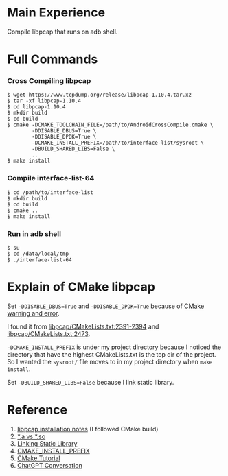# Main Experience

Compile libpcap that runs on adb shell.

# Full Commands

### Cross Compiling libpcap

```shell
$ wget https://www.tcpdump.org/release/libpcap-1.10.4.tar.xz
$ tar -xf libpcap-1.10.4
$ cd libpcap-1.10.4
$ mkdir build
$ cd build
$ cmake -DCMAKE_TOOLCHAIN_FILE=/path/to/AndroidCrossCompile.cmake \
        -DDISABLE_DBUS=True \
        -DDISABLE_DPDK=True \
        -DCMAKE_INSTALL_PREFIX=/path/to/interface-list/sysroot \
        -DBUILD_SHARED_LIBS=False \
        ..
$ make install
```

### Compile interface-list-64

```shell
$ cd /path/to/interface-list
$ mkdir build
$ cd build
$ cmake ..
$ make install
```

### Run in adb shell

```shell
$ su
$ cd /data/local/tmp
$ ./interface-list-64
```

# Explain of CMake libpcap

Set `-DDISABLE_DBUS=True` and `-DDISABLE_DPDK=True` because of [CMake warning and error](disable-dpdk-dbus-error.log).

I found it from [libpcap/CMakeLists.txt:2391-2394](https://github.com/the-tcpdump-group/libpcap/blob/master/CMakeLists.txt#L2391-L2394) and [libpcap/CMakeLists.txt:2473](https://github.com/the-tcpdump-group/libpcap/blob/master/CMakeLists.txt#L2473).

`-DCMAKE_INSTALL_PREFIX` is under my project directory because I noticed the directory that have the highest CMakeLists.txt is the top dir of the project. So I wanted the `sysroot/` file moves to in my project directory when `make install`.

Set `-DBUILD_SHARED_LIBS=False` because I link static library.

# Reference

1. [libpcap installation notes](https://github.com/the-tcpdump-group/libpcap/blob/master/INSTALL.md) (I followed CMake build)
1. [*.a vs *.so](https://pangate.com/890)
1. [Linking Static Library](https://calvinjmkim.tistory.com/14)
1. [CMAKE_INSTALL_PREFIX](https://stackoverflow.com/questions/6003374/what-is-cmake-equivalent-of-configure-prefix-dir-make-all-install)
1. [CMake Tutorial](https://gist.github.com/luncliff/6e2d4eb7ca29a0afd5b592f72b80cb5c?permalink_comment_id=3037466)
1. [ChatGPT Conversation](https://chat.openai.com/share/e7fa773e-36b0-4129-8f86-00d3d5abda9e)